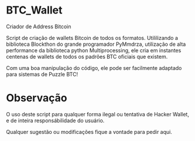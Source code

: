 # BTC_Wallet
Criador de Address Bitcoin

Script de criação de wallets Bitcoin de todos os formatos.
Utililizando a biblioteca Blockthon do grande programador PyMmdrza, utilização de alta performance da biblioteca python Multiprocessing, ele cria em instantes centenas de wallets de todos os padrões BTC oficiais que existem.

Com uma boa manipulação do código, ele pode ser facilmente adaptado para sistemas de Puzzle BTC!

# Observação

O uso deste script para qualquer forma ilegal ou tentativa de Hacker Wallet, e de inteira responsábilidade do usuário.

Qualquer sugestão ou modificações fique a vontade para pedir aqui.
